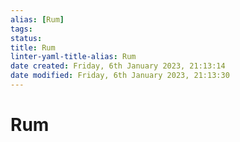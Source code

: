 ```yaml
---
alias: [Rum]
tags: 
status:
title: Rum
linter-yaml-title-alias: Rum
date created: Friday, 6th January 2023, 21:13:14
date modified: Friday, 6th January 2023, 21:13:30
---
```


# Rum